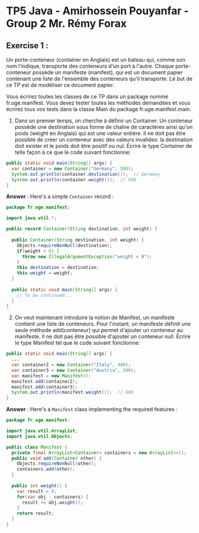 # TP5 Java - Amirhossein Pouyanfar - Group 2 Mr. Rémy Forax

## Exercise 1 :
Un porte-conteneur (container en Anglais) est un bateau qui, comme son nom l'indique, transporte des conteneurs d'un port à l'autre. Chaque porte-conteneur possède un manifeste (manifest), qui est un document papier contenant une liste de l'ensemble des conteneurs qu'il transporte.
Le but de ce TP est de modéliser ce document papier.

Vous écrirez toutes les classes de ce TP dans un package nommé fr.uge.manifest. Vous devez tester toutes les méthodes demandées et vous écrirez tous vos tests dans la classe Main du package fr.uge.manifest.main. 

1. Dans un premier temps, on cherche à définir un Container. Un conteneur possède une destination sous forme de chaîne de caractères ainsi qu'un poids (weight en Anglais) qui est une valeur entière. Il ne doit pas être possible de créer un conteneur avec des valeurs invalides: la destination doit exister et le poids doit être positif ou nul.
Écrire le type Container de telle façon à ce que le code suivant fonctionne:
```java
public static void main(String[] args) {
  var container = new Container("Germany", 500);
  System.out.println(container.destination());  // Germany
  System.out.println(container.weight());  // 500
}
```     

**Answer** : Here's a simple `Container` record :
```java
package fr.uge.manifest;

import java.util.*;

public record Container(String destination, int weight) {
  
  public Container(String destination, int weight) {
  	Objects.requireNonNull(destination);
  	if(weight < 0) {
  	  throw new IllegalArgumentException("weight < 0");
  	}
  	this.destination = destination;
  	this.weight = weight;
  }
  
  public static void main(String[] args) {
    // To be continued...
  }
}  
```

2. On veut maintenant introduire la notion de Manifest, un manifeste contient une liste de conteneurs. Pour l'instant, un manifeste définit une seule méthode add(conteneur) qui permet d'ajouter un conteneur au manifeste.
Il ne doit pas être possible d'ajouter un conteneur null.
Écrire le type Manifest tel que le code suivant fonctionne:
```java
public static void main(String[] args) {
  ...
  var container2 = new Container("Italy", 400);
  var container3 = new Container("Austria", 200);
  var manifest = new Manifest();
  manifest.add(container2);
  manifest.add(container3);
  System.out.println(manifest.weight());  // 600
}
```  

**Answer** : Here's a `Manifest` class implementing the required features :

```java
package fr.uge.manifest;

import java.util.ArrayList;
import java.util.Objects;

public class Manifest {
  private final ArrayList<Container> containers = new ArrayList<>();
  public void add(Container other) {
  	Objects.requireNonNull(other);
  	containers.add(other);
  }
  
  public int weight() {
  	var result = 0;
  	for(var obj : containers) {
  	  result += obj.weight();
  	}
  	return result;
  }
}
```
    